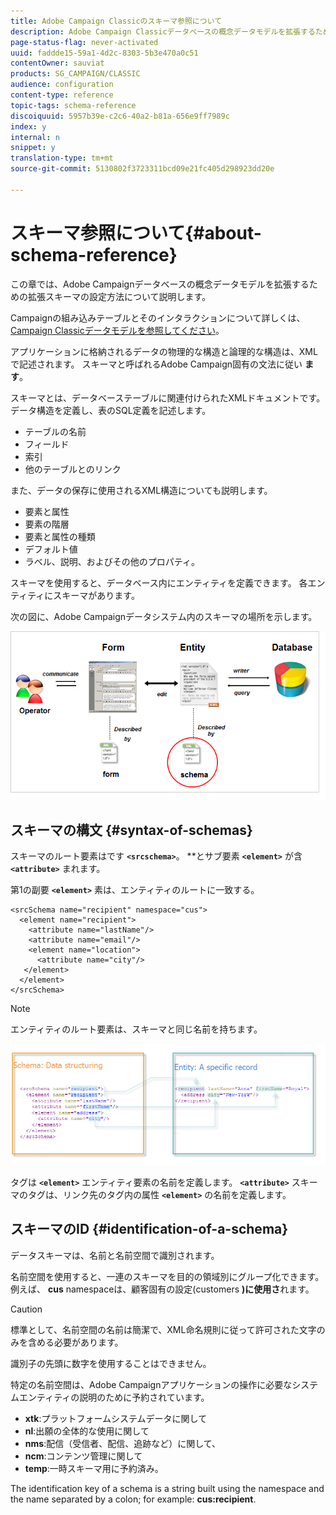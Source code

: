 ```yaml
---
title: Adobe Campaign Classicのスキーマ参照について
description: Adobe Campaign Classicデータベースの概念データモデルを拡張するための拡張スキーマの設定方法について説明します。
page-status-flag: never-activated
uuid: faddde15-59a1-4d2c-8303-5b3e470a0c51
contentOwner: sauviat
products: SG_CAMPAIGN/CLASSIC
audience: configuration
content-type: reference
topic-tags: schema-reference
discoiquuid: 5957b39e-c2c6-40a2-b81a-656e9ff7989c
index: y
internal: n
snippet: y
translation-type: tm+mt
source-git-commit: 5130802f3723311bcd09e21fc405d298923dd20e

---
```



# スキーマ参照について{#about-schema-reference}

この章では、Adobe Campaignデータベースの概念データモデルを拡張するための拡張スキーマの設定方法について説明します。

Campaignの組み込みテーブルとそのインタラクションについて詳しくは、 [Campaign Classicデータモデルを参照してください](https://helpx.adobe.com/campaign/kb/acc-datamodel.html)。

アプリケーションに格納されるデータの物理的な構造と論理的な構造は、XMLで記述されます。 スキーマと呼ばれるAdobe Campaign固有の文法に従い **ます**。

スキーマとは、データベーステーブルに関連付けられたXMLドキュメントです。 データ構造を定義し、表のSQL定義を記述します。

* テーブルの名前
* フィールド
* 索引
* 他のテーブルとのリンク

また、データの保存に使用されるXML構造についても説明します。

* 要素と属性
* 要素の階層
* 要素と属性の種類
* デフォルト値
* ラベル、説明、およびその他のプロパティ。

スキーマを使用すると、データベース内にエンティティを定義できます。 各エンティティにスキーマがあります。

次の図に、Adobe Campaignデータシステム内のスキーマの場所を示します。

![](assets/reference_schema_intro.png)

## スキーマの構文 {#syntax-of-schemas}

スキーマのルート要素はです **`<srcschema>`**。 **とサブ要素 **`<element>`** が含 **`<attribute>`** まれます。

第1の副要 **`<element>`** 素は、エンティティのルートに一致する。

```
<srcSchema name="recipient" namespace="cus">
  <element name="recipient">  
    <attribute name="lastName"/>
    <attribute name="email"/>
    <element name="location">
      <attribute name="city"/>
   </element>
  </element>
</srcSchema>
```

>[!NOTE]
>
>エンティティのルート要素は、スキーマと同じ名前を持ちます。

![](assets/s_ncs_configuration_schema_and_entity.png)

タグは **`<element>`** エンティティ要素の名前を定義します。 **`<attribute>`** スキーマのタグは、リンク先のタグ内の属性 **`<element>`** の名前を定義します。

## スキーマのID {#identification-of-a-schema}

データスキーマは、名前と名前空間で識別されます。

名前空間を使用すると、一連のスキーマを目的の領域別にグループ化できます。 例えば、 **cus** namespaceは、顧客固有の設定(customers **)に使用さ**&#x200B;れます。

>[!CAUTION]
>
>標準として、名前空間の名前は簡潔で、XML命名規則に従って許可された文字のみを含める必要があります。
>
>識別子の先頭に数字を使用することはできません。

特定の名前空間は、Adobe Campaignアプリケーションの操作に必要なシステムエンティティの説明のために予約されています。

* **xtk**:プラットフォームシステムデータに関して
* **nl**:出願の全体的な使用に関して
* **nms**:配信（受信者、配信、追跡など）に関して、
* **ncm**:コンテンツ管理に関して
* **temp**:一時スキーマ用に予約済み。

The identification key of a schema is a string built using the namespace and the name separated by a colon; for example: **cus:recipient**.
